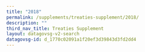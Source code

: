 ```yaml
---
title: "2018"
permalink: /supplements/treaties-supplement/2018/
description: ""
third_nav_title: Treaties Supplement
layout: datagovsg-v2-search
datagovsg-id: d_1770c02091a1f20ef3d39843d3fd2dd4
---
```

